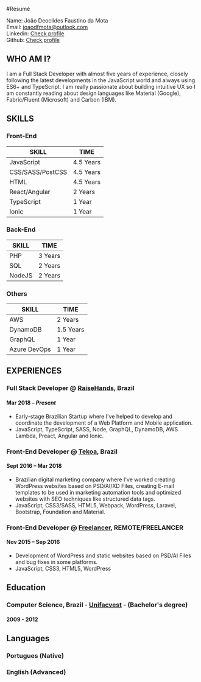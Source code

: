 #Résumé

Name: João Deoclides Faustino da Mota <br />
Email: [joaodfmota@outlook.com](mailto:joaodfmota@outlook.com) <br />
Linkedin: [ Check profile ](https://www.linkedin.com/in/joaodfmota/) <br />
Github: [ Check profile ](http://www.github.com/joaodfmota)

## WHO AM I?

I am a Full Stack Developer with almost five years of experience, closely following the latest developments in the JavaScript world and always using ES6+ and TypeScript. I am really passionate about building intuitive UX so I am constantly reading about design languages like Material (Google), Fabric/Fluent (Microsoft) and Carbon (IBM).

## SKILLS

### Front-End
| SKILL | TIME |
|------|-------|
|JavaScript|4.5 Years|
|CSS/SASS/PostCSS|4.5 Years|
|HTML|4.5 Years|
|React/Angular|2 Years|
|TypeScript|1 Year|
|Ionic|1 Year|


### Back-End
| SKILL | TIME |
|------|-------|
|PHP|3 Years|
|SQL|2 Years|
|NodeJS|2 Years|


### Others
| SKILL | TIME |
|------|-------|
|AWS|2 Years|
|DynamoDB|1.5 Years|
|GraphQL|1 Year|
|Azure DevOps|1 Year|


## EXPERIENCES

### Full Stack Developer @ [RaiseHands](https://raisehands.app), Brazil 
#### Mar 2018 – *Present*
- Early-stage Brazilian Startup where I've helped to develop and coordinate the development of a Web Platform and Mobile application.
- JavaScript, TypeScript, SASS, Node, GraphQL, DynamoDB, AWS Lambda, Preact, Angular and Ionic.


### Front-End Developer @ [Tekoa](http://www.tekoa.com.br), Brazil
#### Sept 2016 – Mar 2018
- Brazilian digital marketing company where I've worked creating WordPress websites based on PSD/AI/XD Files, creating E-mail templates to be used in marketing automation tools and optimized websites with SEO techniques like structured data tags.
- JavaScript, CSS3/SASS, HTML5, Webpack, WordPress, Laravel, Bootstrap, Foundation and Material.


### Front-End Developer @ [Freelancer](https://www.freelancer.com/u/joaodfmota), REMOTE/FREELANCER
#### Nov 2015 – Sep 2016
- Development of WordPress and static websites based on PSD/AI Files and bug fixes in some platforms.
- JavaScript, CSS3, HTML5, WordPress


## Education
### Computer Science, Brazil - [Unifacvest](http://www.unifacvest.net/) - (Bachelor's degree) 
#### 2009 - 2012 

## Languages
### Portugues (Native)
### English (Advanced)